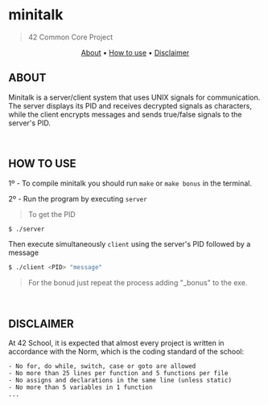# **minitalk**
> 42 Common Core Project 
</p>
<p align="center">
	<a href="#about">About</a> •
	<a href="#how-to-use">How to use</a> •
	<a href="#disclaimer">Disclaimer</a>
</p>

## ABOUT
Minitalk is a server/client system that uses UNIX signals for communication.
The server displays its PID and receives decrypted signals as characters, while the client encrypts messages and sends true/false signals to the server's PID.

<br>

## HOW TO USE
1º - To compile minitalk you should run `make` or `make bonus` in the terminal.


2º - Run the program by executing `server`
> To get the PID
```sh
$ ./server
```
Then execute simultaneously `client` using the server's PID followed by a message
```sh
$ ./client <PID> "message"
```
> For the bonud just repeat the process adding "_bonus" to the exe.

<br>

## DISCLAIMER
At 42 School, it is expected that almost every project is written in accordance with the Norm, which is the coding standard of the school:

	- No for, do while, switch, case or goto are allowed
	- No more than 25 lines per function and 5 functions per file
	- No assigns and declarations in the same line (unless static)
	- No more than 5 variables in 1 function
	... 
